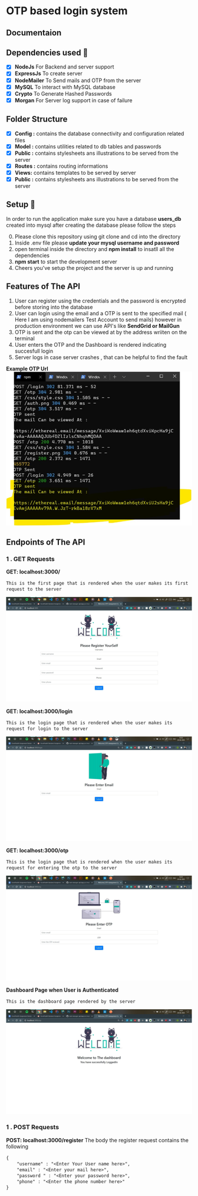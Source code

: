 # OTP based login system

## Documentaion

## Dependencies used :muscle:
- [x] **NodeJs**  For Backend and server support
- [x] **ExpressJs**   To create server 
- [x] **NodeMailer**  To Send mails and OTP from the server
- [x] **MySQL**  To interact with MySQL database
- [x] **Crypto**  To Generate Hashed Passwords 
- [x] **Morgan**  For Server log support in case of failure

## Folder Structure

- [x] **Config :**  contains the database connectivity and configuration related files 
- [x] **Model :**  contains utilities related to db tables and passwords
- [x] **Public :**  contains stylesheets ans illustrations to be served from the server
- [x] **Routes :**  contains routing informations
- [x] **Views:**  contains templates to be served by server
- [x] **Public :**  contains stylesheets ans illustrations to be served from the server

## Setup :rocket:
In order to run the application make sure you have a database **users_db** created into mysql after creating the database please follow the steps <br>

0. Please clone this repository using git clone and cd into the directory
1. Inside .env file please **update your mysql username and password**
2. open terminal inside the directory and **npm install** to insatll all the dependencies
3. **npm start** to start the development server 
4. Cheers you've setup the project and the server is up and running

## Features of The API
1. User can register using the credentials and the password is encrypted before storing into the database
2. User can login using the email and a OTP is sent to the specified mail ( Here I am using nodemailers Test Account to send mails) however in production environment we can use API's like **SendGrid or MailGun**
3. OTP is sent and the otp can be viewed at by the address wriiten on the terminal 
4. User enters the OTP and the Dashboard is rendered indicating succesfull login
5. Server logs in case server crashes , that can be helpful to find the fault


**Example OTP Url**
![Auth](screenshots/terminal.jpg)

## Endpoints of The API

### 1 . GET Requests
**GET: localhost:3000/**

```
This is the first page that is rendered when the user makes its first request to the server
```
![Auth](screenshots/registerPage.jpg)

**GET: localhost:3000/login**

```
This is the login page that is rendered when the user makes its request for login to the server
```
![Auth](screenshots/loginPage.jpg)


**GET: localhost:3000/otp**

```
This is the login page that is rendered when the user makes its request for entering the otp to the server
```
![Auth](screenshots/otpPage.jpg)

**Dashboard Page when User is Authenticated**

```
This is the dashboard page rendered by the server
```
![Auth](screenshots/dashBoardPage.jpg)

### 1 . POST Requests
**POST: localhost:3000/register**
The body the register request contains the following
```
{
    "username" : "<Enter Your User name here>",
    "email" : "<Enter your mail here>",
    "password " : "<Enter your password here>",
    "phone" : "<Enter the phone number here>"
}
```